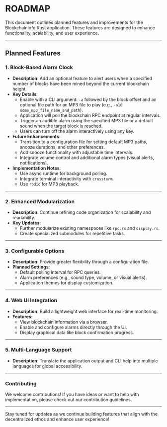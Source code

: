 # ROADMAP

This document outlines planned features and improvements for the BlockchainInfo Rust application. These features are designed to enhance functionality, scalability, and user experience.

---

## Planned Features

### **1. Block-Based Alarm Clock**

- **Description**: Add an optional feature to alert users when a specified number of blocks have been mined beyond the current blockchain height.
- **Key Details**:
  - Enable with a CLI argument: `-a` followed by the block offset and an optional file path for an MP3 file to play (e.g., `-a18 some_mp3_file_name_and_path`).
  - Application will poll the blockchain RPC endpoint at regular intervals.
  - Trigger an audible alarm using the specified MP3 file or a default sound when the target block is reached.
  - Users can turn off the alarm interactively using any key.
- **Future Enhancements**:
  - Transition to a configuration file for setting default MP3 paths, snooze durations, and other preferences.
  - Add snooze functionality with adjustable time intervals.
  - Integrate volume control and additional alarm types (visual alerts, notifications).
- **Implementation Notes**:
  - Use async runtime for background polling.
  - Integrate terminal interactivity with `crossterm`.
  - Use `rodio` for MP3 playback.

---

### **2. Enhanced Modularization**

- **Description**: Continue refining code organization for scalability and readability.
- **Key Updates**:
  - Further modularize existing namespaces like `rpc.rs` and `display.rs`.
  - Create specialized submodules for repetitive tasks.

---

### **3. Configurable Options**

- **Description**: Provide greater flexibility through a configuration file.
- **Planned Settings**:
  - Default polling interval for RPC queries.
  - Alarm preferences (e.g., sound type, volume, or visual alerts).
  - Application themes for display customization.

---

### **4. Web UI Integration**

- **Description**: Build a lightweight web interface for real-time monitoring.
- **Features**:
  - View blockchain information via a browser.
  - Enable and configure alarms directly through the UI.
  - Display graphical data like block confirmation progress.

---

### **5. Multi-Language Support**

- **Description**: Translate the application output and CLI help into multiple languages for global accessibility.

---

### **Contributing**

We welcome contributions! If you have ideas or want to help with implementation, please check out our contribution guidelines.

---

Stay tuned for updates as we continue building features that align with the decentralized ethos and enhance user experience!
